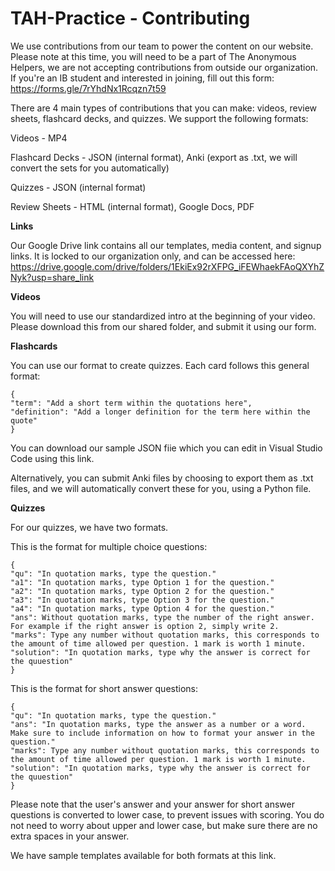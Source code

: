 
# TAH-Practice - Contributing

We use contributions from our team to power the content on our website. Please note at this time, you will need to be a part of The Anonymous Helpers, we are not accepting contributions from outside our organization. If you're an IB student and interested in joining, fill out this form: https://forms.gle/7rYhdNx1Rcqzn7t59



There are 4 main types of contributions that you can make: videos, review sheets, flashcard decks, and quizzes. We support the following formats:

Videos - MP4

Flashcard Decks - JSON (internal format), Anki (export as .txt, we will convert the sets for you automatically)

Quizzes - JSON (internal format)

Review Sheets - HTML (internal format), Google Docs, PDF


**Links**

Our Google Drive link contains all our templates, media content, and signup links. It is locked to our organization only, and can be accessed here: 
https://drive.google.com/drive/folders/1EkiEx92rXFPG_iFEWhaekFAoQXYhZNyk?usp=share_link



**Videos**

You will need to use our standardized intro at the beginning of your video. Please download this from our shared folder, and submit it using our form.



**Flashcards**

You can use our format to create quizzes. Each card follows this general format:

```
{
"term": "Add a short term within the quotations here",
"definition": "Add a longer definition for the term here within the quote"
}
```

You can download our sample JSON fiie which you can edit in Visual Studio Code using this link.

Alternatively, you can submit Anki files by choosing to export them as .txt files, and we will automatically convert these for you, using a Python file.

**Quizzes**

For our quizzes, we have two formats.

This is the format for multiple choice questions:

```
{
"qu": "In quotation marks, type the question."
"a1": "In quotation marks, type Option 1 for the question."
"a2": "In quotation marks, type Option 2 for the question."
"a3": "In quotation marks, type Option 3 for the question."
"a4": "In quotation marks, type Option 4 for the question."
"ans": Without quotation marks, type the number of the right answer. For example if the right answer is option 2, simply write 2.
"marks": Type any number without quotation marks, this corresponds to the amount of time allowed per question. 1 mark is worth 1 minute.
"solution": "In quotation marks, type why the answer is correct for the quuestion"
}
```

This is the format for short answer questions:

```
{
"qu": "In quotation marks, type the question."
"ans": "In quotation marks, type the answer as a number or a word. Make sure to include information on how to format your answer in the question."
"marks": Type any number without quotation marks, this corresponds to the amount of time allowed per question. 1 mark is worth 1 minute.
"solution": "In quotation marks, type why the answer is correct for the quuestion"
}
```
Please note that the user's answer and your answer for short answer questions is converted to lower case, to prevent issues with scoring. You do not need to worry about upper and lower case, but make sure there are no extra spaces in your answer.

We have sample templates available for both formats at this link.
